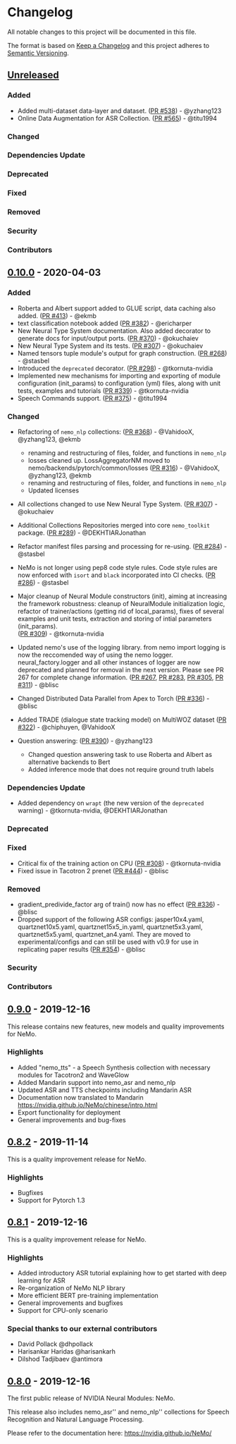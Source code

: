 # Changelog

All notable changes to this project will be documented in this file.

The format is based on [Keep a Changelog](https://keepachangelog.com/)
and this project adheres to [Semantic Versioning](https://semver.org/spec/v2.0.0.html).

<!--

============== Guiding Principles ==============

* Changelogs are for humans, not machines.
* There should be an entry for every single version.
* The same types of changes should be grouped.
* Versions and sections should be linkable.
* The latest version comes first.
* The release date of each version is displayed.
* Mention whether you follow Semantic Versioning.

============== Types of changes (keep the order) ==============

* `Added` for new features.
* `Changed` for changes in existing functionality.
* `Deprecated` for soon-to-be removed features.
* `Removed` for now removed features.
* `Fixed` for any bug fixes.
* `Security` in case of vulnerabilities.
* `Dependencies Update` in case of vulnerabilities.
* `Contributors` to thank the contributors that worked on this PR.

============== How To Update The Changelog for a New Release ==============

** Always Keep The Unreleased On Top **

To release a new version, please update the changelog as followed:
1. Rename the `Unreleased` Section to the Section Number
2. Recreate an `Unreleased` Section on top
3. Update the links at the very bottom

======================= START: TEMPLATE TO KEEP IN CASE OF NEED ===================

** DO NOT MODIFY THIS SECTION ! **

## [Unreleased]

### Added

### Changed

### Dependencies Update

### Deprecated

### Fixed

### Removed

### Security

### Contributors

** DO NOT MODIFY THIS SECTION ! **

======================= END: TEMPLATE TO KEEP IN CASE OF NEED ===================

-->

<!-- YOU CAN EDIT FROM HERE -->

## [Unreleased]

### Added
- Added multi-dataset data-layer and dataset.
([PR #538](https://github.com/NVIDIA/NeMo/pull/538)) - @yzhang123
- Online Data Augmentation for ASR Collection. ([PR #565](https://github.com/NVIDIA/NeMo/pull/565)) - @titu1994

### Changed

### Dependencies Update

### Deprecated

### Fixed

### Removed

### Security

### Contributors

## [0.10.0] - 2020-04-03

### Added
- Roberta and Albert support added to GLUE script, data caching also added.
([PR #413](https://github.com/NVIDIA/NeMo/pull/413)) - @ekmb
- text classification notebook added
([PR #382](https://github.com/NVIDIA/NeMo/pull/382)) - @ericharper
- New Neural Type System documentation. Also added decorator to generate docs for input/output ports.
([PR #370](https://github.com/NVIDIA/NeMo/pull/370)) - @okuchaiev
- New Neural Type System and its tests.
([PR #307](https://github.com/NVIDIA/NeMo/pull/307)) - @okuchaiev
- Named tensors tuple module's output for graph construction.
([PR #268](https://github.com/NVIDIA/NeMo/pull/268)) - @stasbel
- Introduced the `deprecated` decorator.
([PR #298](https://github.com/NVIDIA/NeMo/pull/298)) - @tkornuta-nvidia
- Implemented new mechanisms for importing and exporting of module configuration (init_params) to configuration (yml)
files, along with unit tests, examples and tutorials
([PR #339](https://github.com/NVIDIA/NeMo/pull/339)) - @tkornuta-nvidia
- Speech Commands support.
([PR #375](https://github.com/NVIDIA/NeMo/pull/375)) - @titu1994

### Changed
- Refactoring of `nemo_nlp` collections: 
([PR #368](https://github.com/NVIDIA/NeMo/pull/368)) - @VahidooX, @yzhang123, @ekmb
    - renaming and restructuring of files, folder, and functions in `nemo_nlp`
    - losses cleaned up. LossAggregatorNM moved to nemo/backends/pytorch/common/losses
 ([PR #316](https://github.com/NVIDIA/NeMo/pull/316)) - @VahidooX, @yzhang123, @ekmb
    - renaming and restructuring of files, folder, and functions in `nemo_nlp`
    - Updated licenses
- All collections changed to use New Neural Type System.
([PR #307](https://github.com/NVIDIA/NeMo/pull/307)) - @okuchaiev
- Additional Collections Repositories merged into core `nemo_toolkit` package.
([PR #289](https://github.com/NVIDIA/NeMo/pull/289)) - @DEKHTIARJonathan
- Refactor manifest files parsing and processing for re-using.
([PR #284](https://github.com/NVIDIA/NeMo/pull/284)) - @stasbel
- NeMo is not longer using pep8 code style rules. Code style rules are now enforced with `isort` and `black` incorporated into CI checks.
([PR #286](https://github.com/NVIDIA/NeMo/pull/286)) - @stasbel
- Major cleanup of Neural Module constructors (init), aiming at increasing the framework robustness: cleanup of NeuralModule initialization logic, refactor of trainer/actions (getting rid of local_params), fixes of several examples and unit tests, extraction and storing of intial parameters (init_params).  
([PR #309](https://github.com/NVIDIA/NeMo/pull/309)) - @tkornuta-nvidia
- Updated nemo's use of the logging library. from nemo import logging is now the reccomended way of using the nemo logger. neural_factory.logger and all other instances of logger are now deprecated and planned for removal in the next version. Please see PR 267 for complete change information.
([PR #267](https://github.com/NVIDIA/NeMo/pull/267), [PR #283](https://github.com/NVIDIA/NeMo/pull/283), [PR #305](https://github.com/NVIDIA/NeMo/pull/305), [PR #311](https://github.com/NVIDIA/NeMo/pull/311)) - @blisc
- Changed Distributed Data Parallel from Apex to Torch
([PR #336](https://github.com/NVIDIA/NeMo/pull/336)) - @blisc

- Added TRADE (dialogue state tracking model) on MultiWOZ dataset
([PR #322](https://github.com/NVIDIA/NeMo/pull/322)) - @chiphuyen, @VahidooX
- Question answering: 
([PR #390](https://github.com/NVIDIA/NeMo/pull/390)) - @yzhang123
    - Changed question answering task to use Roberta and Albert as alternative backends to Bert
    - Added inference mode that does not require ground truth labels

### Dependencies Update
- Added dependency on `wrapt` (the new version of the `deprecated` warning) - @tkornuta-nvidia, @DEKHTIARJonathan

### Deprecated

### Fixed
- Critical fix of the training action on CPU 
([PR #308](https://github.com/NVIDIA/NeMo/pull/309)) - @tkornuta-nvidia
- Fixed issue in Tacotron 2 prenet
([PR #444](https://github.com/NVIDIA/NeMo/pull/444)) - @blisc

### Removed
- gradient_predivide_factor arg of train() now has no effect
([PR #336](https://github.com/NVIDIA/NeMo/pull/336)) - @blisc
- Dropped support of the following ASR configs: jasper10x4.yaml, quartznet10x5.yaml, quartznet15x5_in.yaml, quartznet5x3.yaml, quartznet5x5.yaml, quartznet_an4.yaml. They are moved to experimental/configs and can still be used with v0.9 for use in replicating paper results
([PR #354](https://github.com/NVIDIA/NeMo/pull/354)) - @blisc

### Security

### Contributors

## [0.9.0] - 2019-12-16

This release contains new features, new models and quality improvements for NeMo.

### Highlights

* Added "nemo_tts" - a Speech Synthesis collection with necessary modules for Tacotron2 and WaveGlow
* Added Mandarin support into nemo_asr and nemo_nlp
* Updated ASR and TTS checkpoints including Mandarin ASR
* Documentation now translated to Mandarin https://nvidia.github.io/NeMo/chinese/intro.html
* Export functionality for deployment
* General improvements and bug-fixes

## [0.8.2] - 2019-11-14

This is a quality improvement release for NeMo.

### Highlights

* Bugfixes
* Support for Pytorch 1.3

## [0.8.1] - 2019-12-16

This is a quality improvement release for NeMo.

### Highlights

* Added introductory ASR tutorial explaining how to get started with deep learning for ASR
* Re-organization of NeMo NLP library
* More efficient BERT pre-training implementation
* General improvements and bugfixes
* Support for CPU-only scenario

### Special thanks to our external contributors
 - David Pollack @dhpollack
 - Harisankar Haridas @harisankarh
 - Dilshod Tadjibaev @antimora

## [0.8.0] - 2019-12-16

The first public release of NVIDIA Neural Modules: NeMo.

This release also includes nemo_asr'' and nemo_nlp'' collections for Speech Recognition and Natural Language Processing.

Please refer to the documentation here: https://nvidia.github.io/NeMo/

[Unreleased]: https://github.com/NVIDIA/NeMo/compare/v0.10.0...master
[0.10.0]: https://github.com/NVIDIA/NeMo/compare/v0.9.0...v0.10.0
[0.9.0]: https://github.com/NVIDIA/NeMo/compare/v0.8.2...v0.9.0
[0.8.2]: https://github.com/NVIDIA/NeMo/compare/v0.8.1...v0.8.2
[0.8.1]: https://github.com/NVIDIA/NeMo/compare/r0.8...v0.8.1
[0.8.0]: https://github.com/NVIDIA/NeMo/tree/r0.8
